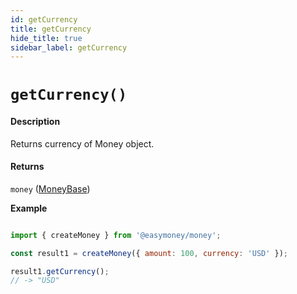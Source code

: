 ```yaml
---
id: getCurrency
title: getCurrency
hide_title: true
sidebar_label: getCurrency
---
```


# `getCurrency()`

#### Description

Returns currency of Money object.

#### Returns

`money` ([MoneyBase](Description.md#money))


**Example**

```js

import { createMoney } from '@easymoney/money';

const result1 = createMoney({ amount: 100, currency: 'USD' });

result1.getCurrency();
// -> "USD"

```
